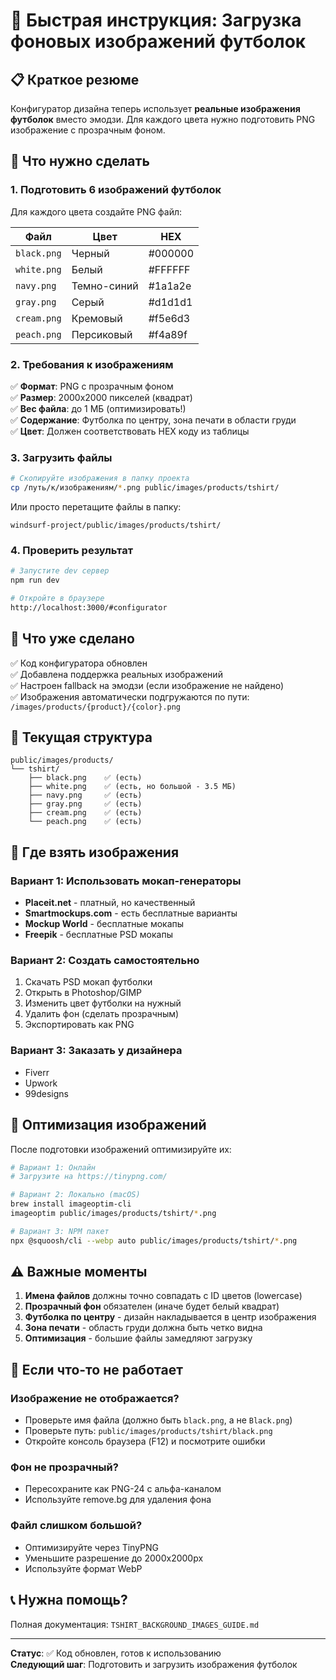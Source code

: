 # 🎨 Быстрая инструкция: Загрузка фоновых изображений футболок

## 📋 Краткое резюме

Конфигуратор дизайна теперь использует **реальные изображения футболок** вместо эмодзи. Для каждого цвета нужно подготовить PNG изображение с прозрачным фоном.

## 🎯 Что нужно сделать

### 1. Подготовить 6 изображений футболок

Для каждого цвета создайте PNG файл:

| Файл | Цвет | HEX |
|------|------|-----|
| `black.png` | Черный | #000000 |
| `white.png` | Белый | #FFFFFF |
| `navy.png` | Темно-синий | #1a1a2e |
| `gray.png` | Серый | #d1d1d1 |
| `cream.png` | Кремовый | #f5e6d3 |
| `peach.png` | Персиковый | #f4a89f |

### 2. Требования к изображениям

✅ **Формат**: PNG с прозрачным фоном  
✅ **Размер**: 2000x2000 пикселей (квадрат)  
✅ **Вес файла**: до 1 МБ (оптимизировать!)  
✅ **Содержание**: Футболка по центру, зона печати в области груди  
✅ **Цвет**: Должен соответствовать HEX коду из таблицы  

### 3. Загрузить файлы

```bash
# Скопируйте изображения в папку проекта
cp /путь/к/изображениям/*.png public/images/products/tshirt/
```

Или просто перетащите файлы в папку:
```
windsurf-project/public/images/products/tshirt/
```

### 4. Проверить результат

```bash
# Запустите dev сервер
npm run dev

# Откройте в браузере
http://localhost:3000/#configurator
```

## 🔧 Что уже сделано

✅ Код конфигуратора обновлен  
✅ Добавлена поддержка реальных изображений  
✅ Настроен fallback на эмодзи (если изображение не найдено)  
✅ Изображения автоматически подгружаются по пути: `/images/products/{product}/{color}.png`  

## 📂 Текущая структура

```
public/images/products/
└── tshirt/
    ├── black.png    ✅ (есть)
    ├── white.png    ✅ (есть, но большой - 3.5 МБ)
    ├── navy.png     ✅ (есть)
    ├── gray.png     ✅ (есть)
    ├── cream.png    ✅ (есть)
    └── peach.png    ✅ (есть)
```

## 🎨 Где взять изображения

### Вариант 1: Использовать мокап-генераторы
- **Placeit.net** - платный, но качественный
- **Smartmockups.com** - есть бесплатные варианты
- **Mockup World** - бесплатные мокапы
- **Freepik** - бесплатные PSD мокапы

### Вариант 2: Создать самостоятельно
1. Скачать PSD мокап футболки
2. Открыть в Photoshop/GIMP
3. Изменить цвет футболки на нужный
4. Удалить фон (сделать прозрачным)
5. Экспортировать как PNG

### Вариант 3: Заказать у дизайнера
- Fiverr
- Upwork
- 99designs

## 🚀 Оптимизация изображений

После подготовки изображений оптимизируйте их:

```bash
# Вариант 1: Онлайн
# Загрузите на https://tinypng.com/

# Вариант 2: Локально (macOS)
brew install imageoptim-cli
imageoptim public/images/products/tshirt/*.png

# Вариант 3: NPM пакет
npx @squoosh/cli --webp auto public/images/products/tshirt/*.png
```

## ⚠️ Важные моменты

1. **Имена файлов** должны точно совпадать с ID цветов (lowercase)
2. **Прозрачный фон** обязателен (иначе будет белый квадрат)
3. **Футболка по центру** - дизайн накладывается в центр изображения
4. **Зона печати** - область груди должна быть четко видна
5. **Оптимизация** - большие файлы замедляют загрузку

## 🐛 Если что-то не работает

### Изображение не отображается?
- Проверьте имя файла (должно быть `black.png`, а не `Black.png`)
- Проверьте путь: `public/images/products/tshirt/black.png`
- Откройте консоль браузера (F12) и посмотрите ошибки

### Фон не прозрачный?
- Пересохраните как PNG-24 с альфа-каналом
- Используйте remove.bg для удаления фона

### Файл слишком большой?
- Оптимизируйте через TinyPNG
- Уменьшите разрешение до 2000x2000px
- Используйте формат WebP

## 📞 Нужна помощь?

Полная документация: `TSHIRT_BACKGROUND_IMAGES_GUIDE.md`

---

**Статус**: ✅ Код обновлен, готов к использованию  
**Следующий шаг**: Подготовить и загрузить изображения футболок
